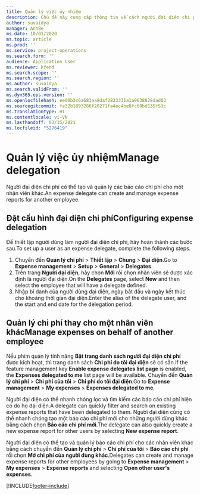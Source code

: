 ```yaml
---
title: Quản lý việc ủy nhiệm
description: Chủ đề này cung cấp thông tin về cách người đại diện chi phí có thể tạo và quản lý báo cáo chi phí cho một nhân viên khác.
author: suvaidya
manager: AnnBe
ms.date: 10/01/2020
ms.topic: article
ms.prod: ''
ms.service: project-operations
ms.search.form: ''
audience: Application User
ms.reviewer: kfend
ms.search.scope: ''
ms.search.region: ''
ms.author: suvaidya
ms.search.validFrom: ''
ms.dyn365.ops.version: ''
ms.openlocfilehash: ee00b3c6a683aa8daf2823331a1a9638828dad03
ms.sourcegitcommit: fa32b1893286f20271fa4ec4be8fc68bd135f53c
ms.translationtype: HT
ms.contentlocale: vi-VN
ms.lasthandoff: 02/15/2021
ms.locfileid: "5276419"
---
```

# <a name="manage-delegation"></a><span data-ttu-id="21069-103">Quản lý việc ủy nhiệm</span><span class="sxs-lookup"><span data-stu-id="21069-103">Manage delegation</span></span>
<span data-ttu-id="21069-104">Người đại diện chi phí có thể tạo và quản lý các báo cáo chi phí cho một nhân viên khác.</span><span class="sxs-lookup"><span data-stu-id="21069-104">An expense delegate can create and manage expense reports for another employee.</span></span>

## <a name="configuring-expense-delegation"></a><span data-ttu-id="21069-105">Đặt cấu hình đại diện chi phí</span><span class="sxs-lookup"><span data-stu-id="21069-105">Configuring expense delegation</span></span>

<span data-ttu-id="21069-106">Để thiết lập người dùng làm người đại diện chi phí, hãy hoàn thành các bước sau.</span><span class="sxs-lookup"><span data-stu-id="21069-106">To set up a user as an expense delegate, complete the following steps.</span></span> 
1. <span data-ttu-id="21069-107">Chuyển đến **Quản lý chi phí** > **Thiết lập** > **Chung** > **Đại diện**.</span><span class="sxs-lookup"><span data-stu-id="21069-107">Go to **Expense management** > **Setup** > **General** > **Delegates**.</span></span> 
2. <span data-ttu-id="21069-108">Trên trang **Người đại diện**, hãy chọn **Mới** rồi chọn nhân viên sẽ được xác định là người đại diện.</span><span class="sxs-lookup"><span data-stu-id="21069-108">On the **Delegates** page, select **New** and then select the employee that will have a delegate defined.</span></span> 
3. <span data-ttu-id="21069-109">Nhập bí danh của người dùng đại diện, ngày bắt đầu và ngày kết thúc cho khoảng thời gian đại diện.</span><span class="sxs-lookup"><span data-stu-id="21069-109">Enter the alias of the delegate user, and the start and end date for the delegation period.</span></span>

## <a name="manage-expenses-on-behalf-of-another-employee"></a><span data-ttu-id="21069-110">Quản lý chi phí thay cho một nhân viên khác</span><span class="sxs-lookup"><span data-stu-id="21069-110">Manage expenses on behalf of another employee</span></span>

<span data-ttu-id="21069-111">Nếu phím quản lý tính năng **Bật trang danh sách người đại diện chi phí** được kích hoạt, thì trang danh sách **Chi phí do tôi đại diện** sẽ có sẵn.</span><span class="sxs-lookup"><span data-stu-id="21069-111">If the feature management key **Enable expense delegates list page** is enabled, the **Expenses delegated to me** list page will be available.</span></span> <span data-ttu-id="21069-112">Chuyển đến **Quản lý chi phí** > **Chi phí của tôi** > **Chi phí do tôi đại diện**.</span><span class="sxs-lookup"><span data-stu-id="21069-112">Go to **Expense management** > **My expenses** > **Expenses delegated to me**.</span></span>

<span data-ttu-id="21069-113">Người đại diện có thể nhanh chóng lọc và tìm kiếm các báo cáo chi phí hiện có do họ đại diện.</span><span class="sxs-lookup"><span data-stu-id="21069-113">A delegate can quickly filter and search on existing expense reports that have been delegated to them.</span></span> <span data-ttu-id="21069-114">Người đại diện cũng có thể nhanh chóng tạo một báo cáo chi phí mới cho những người dùng khác bằng cách chọn **Báo cáo chi phí mới**.</span><span class="sxs-lookup"><span data-stu-id="21069-114">The delegate can also quickly create a new expense report for other users by selecting **New expense report**.</span></span>

<span data-ttu-id="21069-115">Người đại diện có thể tạo và quản lý báo cáo chi phí cho các nhân viên khác bằng cách chuyển đến **Quản lý chi phí** > **Chi phí của tôi** > **Báo cáo chi phí** rồi chọn **Mở chi phí của người dùng khác**.</span><span class="sxs-lookup"><span data-stu-id="21069-115">Delegates can create and manage expense reports for other employees by going to **Expense management** > **My expenses** > **Expense reports** and selecting **Open other user's expenses**.</span></span>


[!INCLUDE[footer-include](../includes/footer-banner.md)]